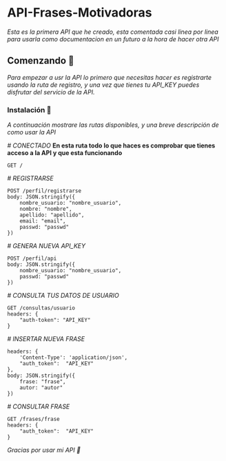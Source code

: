 # API-Frases-Motivadoras

_Esta es la primera API que he creado, esta comentada casi linea por linea para 
usarla como documentacion en un futuro a la hora de hacer otra API_

## Comenzando 🚀

_Para empezar a usr la API lo primero que necesitas hacer es registrarte usando la ruta de registro, y una vez que tienes tu API_KEY puedes disfrutar del servicio de la API._

### Instalación 🔧

_A continuación mostrare las rutas disponibles, y una breve descripción de como usar la API_

_# CONECTADO_
__En esta ruta todo lo que haces es comprobar que tienes acceso a la API y que esta funcionando__

```
GET /
```

_# REGISTRARSE_

```
POST /perfil/registrarse
body: JSON.stringify({
    nombre_usuario: "nombre_usuario",
    nombre: "nombre",
    apellido: "apellido",
    email: "email",
    passwd: "passwd"
})
```

_# GENERA NUEVA API_KEY_

```
POST /perfil/api
body: JSON.stringify({
    nombre_usuario: "nombre_usuario",
    passwd: "passwd"
})
```

_# CONSULTA TUS DATOS DE USUARIO_

```
GET /consultas/usuario
headers: {
    "auth-token": "API_KEY"
}
```

_# INSERTAR NUEVA FRASE_

```
headers: {
    'Content-Type': 'application/json',
    "auth_token":  "API_KEY"
},
body: JSON.stringify({
    frase: "frase",
    autor: "autor"
})
```

_# CONSULTAR FRASE_

```
GET /frases/frase
headers: {
    "auth_token":  "API_KEY"
}
```

_Gracias por usar mi API 💜_

